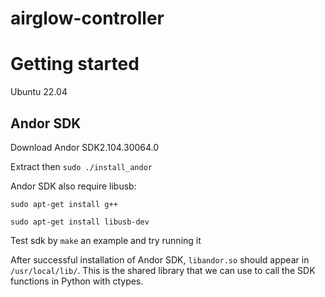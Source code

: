 # airglow-controller
# Getting started
Ubuntu 22.04

## Andor SDK

Download Andor SDK2.104.30064.0

Extract then ```sudo ./install_andor```


Andor SDK also require libusb:

`sudo apt-get install g++`

`sudo apt-get install libusb-dev`

Test sdk by `make` an example and try running it

After successful installation of Andor SDK, `libandor.so` should appear in `/usr/local/lib/`. This is the shared library that we can use to call the SDK functions in Python with ctypes.
